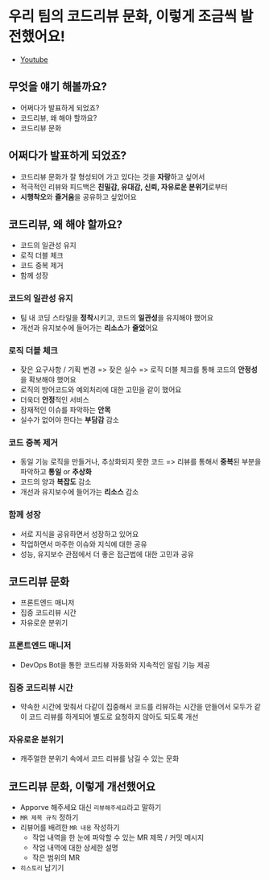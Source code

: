 # 우리 팀의 코드리뷰 문화, 이렇게 조금씩 발전했어요!
- [Youtube](https://www.youtube.com/watch?v=PBFUwGPp8DY)

## 무엇을 얘기 해볼까요?
- 어쩌다가 발표하게 되었죠?
- 코드리뷰, 왜 해야 할까요?
- 코드리뷰 문화

## 어쩌다가 발표하게 되었죠?
- 코드리뷰 문화가 잘 형성되어 가고 있다는 것을 **자랑**하고 싶어서
- 적극적인 리뷰와 피드백은 **친밀감, 유대감, 신뢰, 자유로운 분위기**로부터
- **시행착오**와 **즐거움**을 공유하고 싶었어요

## 코드리뷰, 왜 해야 할까요?
- 코드의 일관성 유지
- 로직 더블 체크
- 코드 중복 제거
- 함께 성장

### 코드의 일관성 유지
- 팀 내 코딩 스타일을 **정착**시키고, 코드의 **일관성**을 유지해야 했어요
- 개선과 유지보수에 들어가는 **리소스**가 **줄었**어요

### 로직 더블 체크
- 잦은 요구사항 / 기획 변경 => 잦은 실수 => 로직 더블 체크를 통해 코드의 **안정성**을 확보해야 했어요
- 로직의 방어코드와 예외처리에 대한 고민을 같이 했어요
- 더욱더 **안정**적인 서비스
- 잠재적인 이슈를 파악하는 **안목**
- 실수가 없어야 한다는 **부담감** 감소

### 코드 중복 제거
- 동일 기능 로직을 만들거나, 추상화되지 못한 코드 => 리뷰를 통해서 **중복**된 부분을 파악하고 **통일** or **추상화**
- 코드의 양과 **복잡도** 감소
- 개선과 유지보수에 들어가는 **리소스** 감소

### 함께 성장
- 서로 지식을 공유하면서 성장하고 있어요
- 작업하면서 마주한 이슈와 지식에 대한 공유
- 성능, 유지보수 관점에서 더 좋은 접근법에 대한 고민과 공유

## 코드리뷰 문화
- 프론트엔드 매니저
- 집중 코드리뷰 시간
- 자유로운 분위기

### 프론트엔드 매니저
- DevOps Bot을 통한 코드리뷰 자동화와 지속적인 알림 기능 제공

### 집중 코드리뷰 시간
- 약속한 시간에 맞춰서 다같이 집중해서 코드를 리뷰하는 시간을 만들어서 모두가 같이 코드 리뷰를 하게되어 별도로 요청하지 않아도 되도록 개선

### 자유로운 분위기
- 캐주얼한 분위기 속에서 코드 리뷰를 남길 수 있는 문화

## 코드리뷰 문화, 이렇게 개선했어요
- Apporve 해주세요 대신 `리뷰해주세요`라고 말하기
- `MR 제목 규칙` 정하기
- 리뷰어를 배려한 `MR 내용` 작성하기
   - 작업 내역을 한 눈에 파악할 수 있는 MR 제목 / 커밋 메시지
   - 작업 내역에 대한 상세한 설명
   - 작은 범위의 MR
- `히스토리` 남기기
